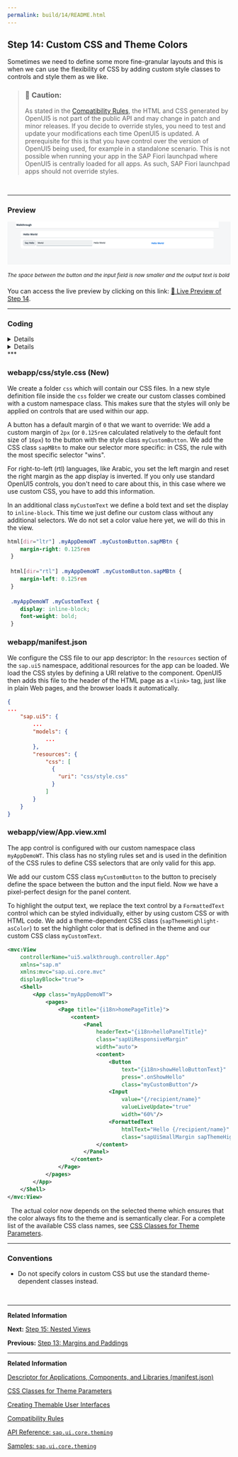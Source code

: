 ```yaml
---
permalink: build/14/README.html
---
```


## Step 14: Custom CSS and Theme Colors

Sometimes we need to define some more fine-granular layouts and this is when we can use the flexibility of CSS by adding custom style classes to controls and style them as we like.

> ### 🚨 Caution:  
> As stated in the [Compatibility Rules](https://sdk.openui5.org/topic/91f087396f4d1014b6dd926db0e91070.html), the HTML and CSS generated by OpenUI5 is not part of the public API and may change in patch and minor releases. If you decide to override styles, you need to test and update your modifications each time OpenUI5 is updated. A prerequisite for this is that you have control over the version of OpenUI5 being used, for example in a standalone scenario. This is not possible when running your app in the SAP Fiori launchpad where OpenUI5 is centrally loaded for all apps. As such, SAP Fiori launchpad apps should not override styles.

&nbsp;

***

### Preview
  
![](assets/loiod9a40e539b7c49c485be821efbd3821f_LowRes.png "The space between the button and the input field is now smaller and the output text is bold")

<sup>*The space between the button and the input field is now smaller and the output text is bold*</sup>

You can access the live preview by clicking on this link: [🔗 Live Preview of Step 14](https://sap-samples.github.io/ui5-typescript-walkthrough/build/14/index-cdn.html).


***


### Coding
<details class="ts-only">

You can download the solution for this step here: [📥 Download step 14](https://sap-samples.github.io/ui5-typescript-walkthrough/ui5-typescript-walkthrough-step-14.zip).

</details>

<details class="js-only">

You can download the solution for this step here: [📥 Download step 14](https://sap-samples.github.io/ui5-typescript-walkthrough/ui5-typescript-walkthrough-step-14-js.zip).

</details>
***

### webapp/css/style.css \(New\)

We create a folder `css` which will contain our CSS files. In a new style definition file inside the `css` folder we create our custom classes combined with a custom namespace class. This makes sure that the styles will only be applied on controls that are used within our app.

A button has a default margin of `0` that we want to override: We add a custom margin of `2px` \(or `0.125rem` calculated relatively to the default font size of `16px`\) to the button with the style class `myCustomButton`. We add the CSS class `sapMBtn` to make our selector more specific: in CSS, the rule with the most specific selector "wins".

For right-to-left \(rtl\) languages, like Arabic, you set the left margin and reset the right margin as the app display is inverted. If you only use standard OpenUI5 controls, you don't need to care about this, in this case where we use custom CSS, you have to add this information.

In an additional class `myCustomText` we define a bold text and set the display to `inline-block`. This time we just define our custom class without any additional selectors. We do not set a color value here yet, we will do this in the view.

```css
html[dir="ltr"] .myAppDemoWT .myCustomButton.sapMBtn {
    margin-right: 0.125rem
 }
 
 html[dir="rtl"] .myAppDemoWT .myCustomButton.sapMBtn {
    margin-left: 0.125rem
 }
 
 .myAppDemoWT .myCustomText {
    display: inline-block;
    font-weight: bold;
 }
```

### webapp/manifest.json

We configure the CSS file to our app descriptor: In the `resources` section of the `sap.ui5` namespace, additional resources for the app can be loaded. We load the CSS styles by defining a URI relative to the component. OpenUI5 then adds this file to the header of the HTML page as a `<link>` tag, just like in plain Web pages, and the browser loads it automatically.

```json
{
...
    "sap.ui5": {
        ...
        "models": {
            ...
        },
        "resources": {
            "css": [
              {
                "uri": "css/style.css"
              }
            ]
        }     
    }
}        
```

### webapp/view/App.view.xml

The app control is configured with our custom namespace class `myAppDemoWT`. This class has no styling rules set and is used in the definition of the CSS rules to define CSS selectors that are only valid for this app.

We add our custom CSS class `myCustomButton` to the button to precisely define the space between the button and the input field. Now we have a pixel-perfect design for the panel content.

To highlight the output text, we replace the text control by a `FormattedText` control which can be styled individually, either by using custom CSS or with HTML code. We add a theme-dependent CSS class \(`sapThemeHighlight-asColor`\) to set the highlight color that is defined in the theme and our custom CSS class `myCustomText`.

```xml
<mvc:View
	controllerName="ui5.walkthrough.controller.App"
	xmlns="sap.m"
	xmlns:mvc="sap.ui.core.mvc"
	displayBlock="true">
	<Shell>
		<App class="myAppDemoWT">
			<pages>
				<Page title="{i18n>homePageTitle}">
					<content>
						<Panel
							headerText="{i18n>helloPanelTitle}"
							class="sapUiResponsiveMargin"
							width="auto">
							<content>
								<Button
									text="{i18n>showHelloButtonText}"
									press=".onShowHello"
									class="myCustomButton"/>
								<Input
									value="{/recipient/name}"
									valueLiveUpdate="true"
									width="60%"/>
								<FormattedText
									htmlText="Hello {/recipient/name}"
									class="sapUiSmallMargin sapThemeHighlight-asColor myCustomText"/>	
							</content>
						</Panel>
					</content>
				</Page>
			</pages>
		</App>
	</Shell>
</mvc:View>
```
&nbsp;
The actual color now depends on the selected theme which ensures that the color always fits to the theme and is semantically clear. For a complete list of the available CSS class names, see [CSS Classes for Theme Parameters](https://sdk.openui5.org/topic/ea08f53503da42c19afd342f4b0c9ec7.html).

***

### Conventions

-   Do not specify colors in custom CSS but use the standard theme-dependent classes instead.

&nbsp;

***

**Related Information**  


**Next:** [Step 15: Nested Views](../15/README.html "Our panel content is getting more and more complex and now it is time to move the panel content to a separate view. With that approach, the application structure is much easier to understand, and the individual parts of the app can be reused.")

**Previous:** [Step 13: Margins and Paddings](../13/README.html "Our app content is still glued to the corners of the letterbox. To fine-tune our layout, we can add margins and paddings to the controls that we added in the previous step.")

***

**Related Information**  

[Descriptor for Applications, Components, and Libraries \(manifest.json\)](https://sdk.openui5.org/topic/be0cf40f61184b358b5faedaec98b2da.html "The descriptor for applications, components, and libraries (in short: app descriptor) is inspired by the WebApplication Manifest concept introduced by the W3C. The descriptor provides a central, machine-readable, and easy-to-access location for storing metadata associated with an application, an application component, or a library.")

[CSS Classes for Theme Parameters](https://sdk.openui5.org/topic/ea08f53503da42c19afd342f4b0c9ec7.html " OpenUI5 provides a set of essential adjustable colors behind the generic predefined CSS rules that enable custom content to use the respective CSS classes for the required colors.")

[Creating Themable User Interfaces](https://sdk.openui5.org/topic/a2c67acd17a948ee89344676762e0c2a.html "There are several things you should keep in mind to ensure that an application can actually be themed.")

[Compatibility Rules](https://sdk.openui5.org/topic/91f087396f4d1014b6dd926db0e91070.html "The following sections describe what SAP can change in major, minor, and patch releases. Always consider these rules when developing apps, features, or controls with or for  OpenUI5.")

[API Reference: `sap.ui.core.theming`](https://sdk.openui5.org/api/sap.ui.core.theming)

[Samples: `sap.ui.core.theming` ](https://sdk.openui5.org/entity/sap.ui.core.theming)
